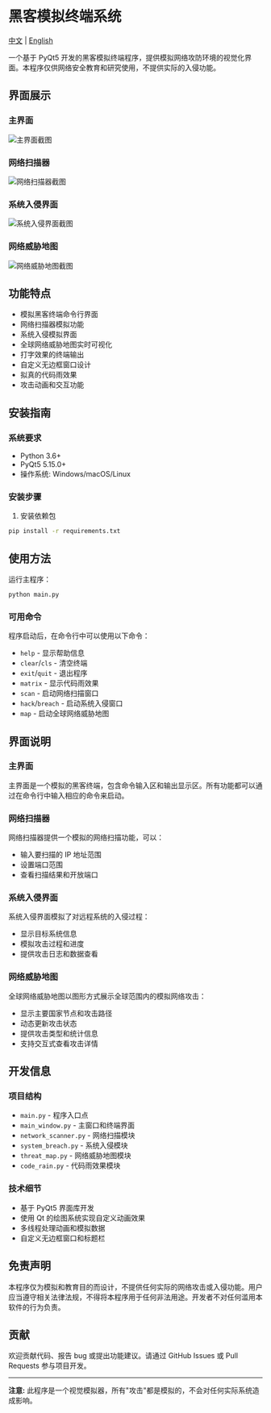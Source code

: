 # 黑客模拟终端系统

[中文](README.md) | [English](README_EN.md)

一个基于 PyQt5 开发的黑客模拟终端程序，提供模拟网络攻防环境的视觉化界面。本程序仅供网络安全教育和研究使用，不提供实际的入侵功能。

## 界面展示

### 主界面
![主界面截图](screenshots/main.png)

### 网络扫描器
![网络扫描器截图](screenshots/scanner.png)

### 系统入侵界面
![系统入侵界面截图](screenshots/breach.png)

### 网络威胁地图
![网络威胁地图截图](screenshots/threat_map.png)

## 功能特点

-   模拟黑客终端命令行界面
-   网络扫描器模拟功能
-   系统入侵模拟界面
-   全球网络威胁地图实时可视化
-   打字效果的终端输出
-   自定义无边框窗口设计
-   拟真的代码雨效果
-   攻击动画和交互功能

## 安装指南

### 系统要求

-   Python 3.6+
-   PyQt5 5.15.0+
-   操作系统: Windows/macOS/Linux

### 安装步骤

1. 安装依赖包

```bash
pip install -r requirements.txt
```

## 使用方法

运行主程序：

```bash
python main.py
```

### 可用命令

程序启动后，在命令行中可以使用以下命令：

-   `help` - 显示帮助信息
-   `clear`/`cls` - 清空终端
-   `exit`/`quit` - 退出程序
-   `matrix` - 显示代码雨效果
-   `scan` - 启动网络扫描窗口
-   `hack`/`breach` - 启动系统入侵窗口
-   `map` - 启动全球网络威胁地图

## 界面说明

### 主界面

主界面是一个模拟的黑客终端，包含命令输入区和输出显示区。所有功能都可以通过在命令行中输入相应的命令来启动。

### 网络扫描器

网络扫描器提供一个模拟的网络扫描功能，可以：

-   输入要扫描的 IP 地址范围
-   设置端口范围
-   查看扫描结果和开放端口

### 系统入侵界面

系统入侵界面模拟了对远程系统的入侵过程：

-   显示目标系统信息
-   模拟攻击过程和进度
-   提供攻击日志和数据查看

### 网络威胁地图

全球网络威胁地图以图形方式展示全球范围内的模拟网络攻击：

-   显示主要国家节点和攻击路径
-   动态更新攻击状态
-   提供攻击类型和统计信息
-   支持交互式查看攻击详情

## 开发信息

### 项目结构

-   `main.py` - 程序入口点
-   `main_window.py` - 主窗口和终端界面
-   `network_scanner.py` - 网络扫描模块
-   `system_breach.py` - 系统入侵模块
-   `threat_map.py` - 网络威胁地图模块
-   `code_rain.py` - 代码雨效果模块

### 技术细节

-   基于 PyQt5 界面库开发
-   使用 Qt 的绘图系统实现自定义动画效果
-   多线程处理动画和模拟数据
-   自定义无边框窗口和标题栏

## 免责声明

本程序仅为模拟和教育目的而设计，不提供任何实际的网络攻击或入侵功能。用户应当遵守相关法律法规，不得将本程序用于任何非法用途。开发者不对任何滥用本软件的行为负责。

## 贡献

欢迎贡献代码、报告 bug 或提出功能建议。请通过 GitHub Issues 或 Pull Requests 参与项目开发。

---

**注意:** 此程序是一个视觉模拟器，所有"攻击"都是模拟的，不会对任何实际系统造成影响。
